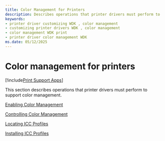 ```yaml
---
title: Color Management for Printers
description: Describes operations that printer drivers must perform to support color management.
keywords:
- printer driver customizing WDK , color management
- customizing printer drivers WDK , color management
- color management WDK print
- printer driver color management WDK
ms.date: 05/12/2025
---
```


# Color management for printers

[!include[Print Support Apps](../includes/print-support-apps.md)]

This section describes operations that printer drivers must perform to support color management.

[Enabling Color Management](enabling-color-management.md)

[Controlling Color Management](controlling-color-management.md)

[Locating ICC Profiles](locating-icc-profiles.md)

[Installing ICC Profiles](installing-icc-profiles.md)
